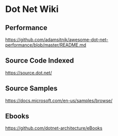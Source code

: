 # Dot Net Wiki

## Performance
https://github.com/adamsitnik/awesome-dot-net-performance/blob/master/README.md

## Source Code Indexed
https://source.dot.net/

## Source Samples
https://docs.microsoft.com/en-us/samples/browse/

## Ebooks
https://github.com/dotnet-architecture/eBooks
